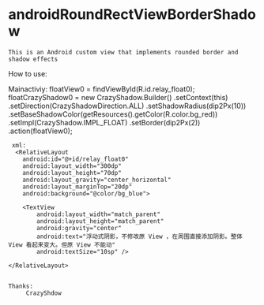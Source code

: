 # androidRoundRectViewBorderShadow
`This is an Android custom view that implements rounded border and shadow effects`

How to use:

  Mainactiviy:
  floatView0 = findViewById(R.id.relay_float0);
  floatCrazyShadow0 = new CrazyShadow.Builder()
                .setContext(this)
                .setDirection(CrazyShadowDirection.ALL)
                .setShadowRadius(dip2Px(10))
                .setBaseShadowColor(getResources().getColor(R.color.bg_red))
                .setImpl(CrazyShadow.IMPL_FLOAT)
                .setBorder(dip2Px(2))
                .action(floatView0);
                
                
                
     xml:
      <RelativeLayout
        android:id="@+id/relay_float0"
        android:layout_width="300dp"
        android:layout_height="70dp"
        android:layout_gravity="center_horizontal"
        android:layout_marginTop="20dp"
        android:background="@color/bg_blue">

        <TextView
            android:layout_width="match_parent"
            android:layout_height="match_parent"
            android:gravity="center"
            android:text="浮动式阴影，不修改原 View ，在周围直接添加阴影。整体 View 看起来变大。但原 View 不能动"
            android:textSize="10sp" />

    </RelativeLayout>
    
    
    Thanks:
         CrazyShdow
                
                
                
                
                
